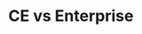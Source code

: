 ---
title: CE vs Enterprise
description: Learn about the differences between CE and Enterprise Pachyderm.
author:
tags:
categories:
series: ["basic introduction"]
seriesPart: 3
date:
weight: 1
---